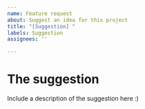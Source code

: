 ```yaml
---
name: Feature request
about: Suggest an idea for this project
title: "[Suggestion] "
labels: Suggestion
assignees: ''

---
```


# The suggestion

Include a description of the suggestion here :)
